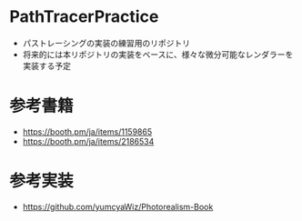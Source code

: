 # PathTracerPractice
* パストレーシングの実装の練習用のリポジトリ
* 将来的には本リポジトリの実装をベースに、様々な微分可能なレンダラーを実装する予定

# 参考書籍
* https://booth.pm/ja/items/1159865
* https://booth.pm/ja/items/2186534

# 参考実装
* https://github.com/yumcyaWiz/Photorealism-Book